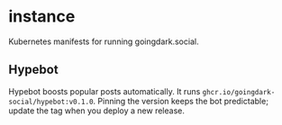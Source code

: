 # instance

Kubernetes manifests for running goingdark.social.

## Hypebot

Hypebot boosts popular posts automatically. It runs `ghcr.io/goingdark-social/hypebot:v0.1.0`.
Pinning the version keeps the bot predictable; update the tag when you deploy a new release.

